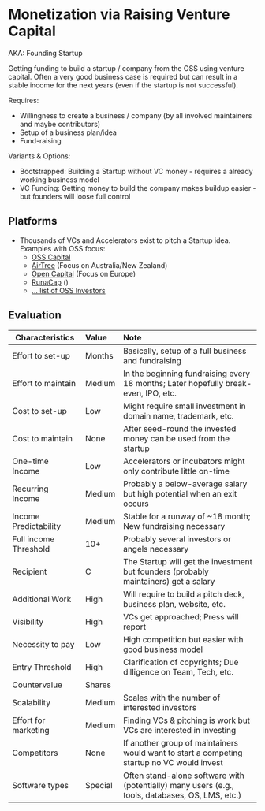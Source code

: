 # Monetization via Raising Venture Capital
AKA: Founding Startup

Getting funding to build a startup / company from the OSS using venture capital. Often a very good business case is required but can result in a stable income for the next years (even if the startup is not successful).

Requires:
* Willingness to create a business / company (by all involved maintainers and maybe contributors)
* Setup of a business plan/idea
* Fund-raising

Variants & Options:
* Bootstrapped: Building a Startup without VC money - requires a already working business model
* VC Funding: Getting money to build the company makes buildup easier - but founders will loose full control

## Platforms
* Thousands of VCs and Accelerators exist to pitch a Startup idea. Examples with OSS focus:
  * [OSS Capital](https://oss.capital/)
  * [AirTree](https://www.airtree.vc/open-source-vc) (Focus on Australia/New Zealand)
  * [Open Capital](https://opencapital.vc/) (Focus on Europe)
  * [RunaCap](https://runacap.com/ross-index/) ()
  * [... list of OSS Investors](https://index.co/market/open-source/investors)

## Evaluation

| Characteristics                   | Value  | Note |
| --------------------------------- |:------ |:---- |
| Effort to set-up                  | Months | Basically, setup of a full business and fundraising
| Effort to maintain                | Medium | In the beginning fundraising every 18 months; Later hopefully break-even, IPO, etc.
| Cost to set-up                    | Low    | Might require small investment in domain name, trademark, etc.
| Cost to maintain                  | None   | After seed-round the invested money can be used from the startup
| One-time Income                   | Low    | Accelerators or incubators might only contribute little on-time
| Recurring Income                  | Medium | Probably a below-average salary but high potential when an exit occurs
| Income Predictability             | Medium | Stable for a runway of ~18 month; New fundraising necessary
| Full income Threshold             | 10+    | Probably several investors or angels necessary
| Recipient                         | C      | The Startup will get the investment but founders (probably maintainers) get a salary
| Additional Work                   | High   | Will require to build a pitch deck, business plan, website, etc.
| Visibility                        | High   | VCs get approached; Press will report
| Necessity to pay                  | Low    | High competition but easier with good business model
| Entry Threshold                   | High   | Clarification of copyrights; Due dilligence on Team, Tech, etc.
| Countervalue                      | Shares | 
| Scalability                       | Medium | Scales with the number of interested investors
| Effort for marketing              | Medium | Finding VCs & pitching is work but VCs are interested in investing
| Competitors                       | None   | If another group of maintainers would want to start a competing startup no VC would invest
| Software types                    | Special| Often stand-alone software with (potentially) many users (e.g., tools, databases, OS, LMS, etc.)
